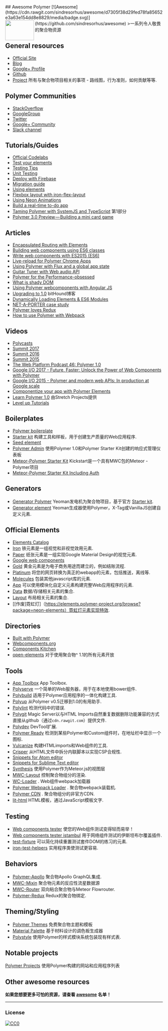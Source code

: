<div class="github-widget" data-repo="Granze/awesome-polymer"></div>
<script async src="https://pagead2.googlesyndication.com/pagead/js/adsbygoogle.js"></script><ins class="adsbygoogle" style="display:block" data-ad-client="ca-pub-6890694312814945" data-ad-slot="5473692530" data-ad-format="auto"  data-full-width-responsive="true"></ins>
## Awesome Polymer [![Awesome](https://cdn.rawgit.com/sindresorhus/awesome/d7305f38d29fed78fa85652e3a63e154dd8e8829/media/badge.svg)](https://github.com/sindresorhus/awesome)
<a href="https://www.polymer-project.org"><img src="https://www.polymer-project.org/images/logos/p-logo.png" align="left" height="64" width="92"></a>
&gt;一系列令人敬畏的聚合物资源

## General resources
* [Official Site](https://www.polymer-project.org)
* [Blog](https://blog.polymer-project.org/)
* [Google+ Profile](https://plus.google.com/+PolymerProject/)
* [Github](https://github.com/polymer)
* [Project](https://github.com/polymer/project) 所有与聚合物项目相关的事项 - 路线图，行为准则，如何贡献等等.

## Polymer Communities
* [StackOverflow](http://stackoverflow.com/questions/tagged/polymer)
* [GoogleGroup](https://groups.google.com/forum/#!forum/polymer-dev)
* [Twitter](https://twitter.com/polymer)
* [Google+ Community](https://plus.google.com/u/1/communities/115626364525706131031)
* [Slack channel](http://polymer-slack.herokuapp.com/)

## Tutorials/Guides
* [Official Codelabs](https://codelabs.developers.google.com/polymer-summit)
* [Test your elements](https://www.polymer-project.org/2.0/docs/tools/tests)
* [Testing Tips](https://medium.com/google-developer-experts/polymer-testing-tips-f217ba94a64)
* [Unit Testing](https://medium.com/@granze/polymer-unit-testing-d6a69910dc31)
* [Deploy with Firebase](https://www.polymer-project.org/2.0/start/toolbox/deploy)
* [Migration guide](https://www.polymer-project.org/1.0/docs/migration.html)
* [Using elements](https://elements.polymer-project.org/guides/using-elements)
* [Flexbox layout with iron-flex-layout](https://elements.polymer-project.org/guides/flex-layout)
* [Using Neon Animations](https://elements.polymer-project.org/guides/using-neon-animations)
* [Build a real-time to-do app](https://scotch.io/tutorials/build-a-real-time-polymer-to-do-app)
* [Taming Polymer with SystemJS and TypeScript](http://blog.charto.net/typescript/Taming-Polymer-with-SystemJS-and-TypeScript-part-1/) 第1部分
* [Polymer 3.0 Preview — Building a mini card game](https://medium.com/@jecelynyeen/polymer-3-0-preview-building-a-mini-card-game-ce8948265fd6)

## Articles
* [Encapsulated Routing with Elements](https://www.polymer-project.org/1.0/articles/routing.html)
* [Building web components using ES6 classes](https://www.polymer-project.org/1.0/articles/es6.html)
* [Write web components with ES2015 (ES6)](http://www.revillweb.com/tutorials/web-components-with-es2015-es6/)
* [Live-reload for Polymer Chrome Apps](http://codingwithgerwin.blogspot.it/2015/07/live-reload-for-polymer-chrome-apps.html)
* [Using Polymer with Flux and a global app state](http://paulusschoutsen.nl/blog/2015/07/using-polymer-with-flux-and-a-global-app-state/)
* [Guitar Tuner with Web audio API](https://aerotwist.com/blog/guitar-tuner/)
* [Polymer for the Performance-obsessed](https://aerotwist.com/blog/polymer-for-the-performance-obsessed/)
* [What is shady DOM](https://www.polymer-project.org/1.0/articles/shadydom.html)
* [Using Polymer webcomponents with Angular JS](http://jcrowther.io/2015/05/26/using-polymer-webcomponents-with-angular-js/)
* [Upgrading to 1.0](https://www.bithound.io/blog/post/upgrading-to-polymer-10) bitHound博客
* [Dynamically Loading Elements & ES6 Modules](http://addyosmani.github.io/webcomponent-samples/polymer/modules/)
* [NET-A-PORTER case study](https://developers.google.com/web/showcase/case-study/net-a-porter)
* [Polymer loves Redux](https://medium.com/collaborne-engineering/polymer-loves-redux-f89a863394d9#.7f4z92ppy)
* [How to use Polymer with Webpack](https://medium.com/dev-channel/how-to-use-polymer-with-webpack-b41812d78b15)

## Videos
* [Polycasts](https://www.youtube.com/playlist?list=PLOU2XLYxmsII5c3Mgw6fNYCzaWrsM3sMN)
* [Summit 2017](https://www.youtube.com/watch?v=TDpiyrcOO30&list=PLNYkxOF6rcIDP0PqVaJxqNWwIgvoEPzJi)
* [Summit 2016](https://www.youtube.com/watch?v=0iM0DZjYGqg&list=PLNYkxOF6rcICc687SxHQRuo9TVNOJelSZ)
* [Summit 2015](https://www.youtube.com/playlist?list=PLNYkxOF6rcICdISJclfQhj2S8QZGjXV8J)
* [The Web Platform Podcast 46: Polymer 1.0](https://www.youtube.com/watch?v=d9tNO3n0RlM)
* [Google I/O 2017 - Future, Faster: Unlock the Power of Web Components with Polymer](https://www.youtube.com/watch?v=cuoZenpQveQ)
* [Google I/O 2015 - Polymer and modern web APIs: In production at Google scale](https://www.youtube.com/watch?v=fD2As5RmM8Q)
* [Componentize your app with Polymer Elements](https://youtu.be/7WgEuNZCCHk)
* [Learn Polymer 1.0](https://www.youtube.com/playlist?list=PLPaj_o9gjMYll0sSb47TrzQCjIo5iqQZm) 由Stretch Projects提供
* [Level up Tutorials](https://www.youtube.com/playlist?list=PLLnpHn493BHGhoGAb2PRKzv4Zw3QoatK-)

## Boilerplates
* [Polymer boilerplate](https://github.com/webcomponents/polymer-boilerplate)
* [Starter kit](https://developers.google.com/web/tools/polymer-starter-kit/) 构建工具和样板，用于创建生产质量的Web应用程序.
* [Seed element](https://github.com/polymerlabs/seed-element)
* [Polymer Admin](https://github.com/akveo/polymer-admin) 使用Polymer 1.0和Polymer Starter Kit创建的响应式管理仪表板
* [Meteor-Polymer Starter Kit](https://github.com/aruntk/kickstart-meteor-polymer) Kickstart是一个具有MWC包的Meteor  -  Polymer项目
* [Meteor-Polymer Starter Kit Including Auth](https://github.com/aruntk/kickstart-meteor-polymer-with-auth)

## Generators
* [Generator Polymer](https://github.com/yeoman/generator-polymer) Yeoman发电机为聚合物项目，基于官方 [Starter kit](https://developers.google.com/web/tools/polymer-starter-kit/).
* [Generator element](https://www.npmjs.com/package/generator-element) Yeoman生成器使用Polymer，X-Tag或VanillaJS创建自定义元素.

## Official Elements
* [Elements Catalog](https://www.webcomponents.org/collection/Polymer/elements)
 * [Iron](https://www.webcomponents.org/collection/PolymerElements/iron-elements) 铁元素是一组视觉和非视觉效用元素.
 * [Paper](https://www.webcomponents.org/collection/PolymerElements/paper-elements) 纸张元素是一组实现Google Material Design的视觉元素.
 * [Google web components](https://www.webcomponents.org/collection/GoogleWebComponents/google-web-components)
 * [Gold](https://www.webcomponents.org/collection/PolymerElements/gold-elements) 黄金元素是为电子商务用途而建立的，例如结账流程.
 * [Platinum](https://www.webcomponents.org/collection/PolymerElements/platinum-elements) 将您的网页转换为真正的webapp的元素，包括推送，离线等.
 * [Molecules](https://www.webcomponents.org/collection/PolymerElements/molecules) 包装其他javascript库的元素.
 * [App](https://www.webcomponents.org/collection/PolymerElements/app-elements) 可以使用模块化自定义元素构建完整Web应用程序的元素.
 * [Data](https://www.webcomponents.org/collection/PolymerElements/data-elements) 数据/存储相关元素的集合.
 * [Layout](https://www.webcomponents.org/collection/PolymerElements/layout-elements) 布局相关元素的集合.
 * [[作废]霓虹灯]（https://elements.polymer-project.org/browse?package=neon-elements）霓虹灯元素实现特效.

## Directories
* [Built with Polymer](http://builtwithpolymer.org/)
* [Webcomponents.org](https://webcomponents.org/)
* [Components Kitchen](http://component.kitchen/)
* [open-elements](http://open-elements.org) 对于使用聚合物^ 1.1的所有元素开放

## Tools
* [App Toolbox](https://www.polymer-project.org/2.0/toolbox/) App Toolbox.
* [Polyserve](https://github.com/polymerlabs/polyserve) 一个简单的Web服务器，用于在本地使用bower组件.
* [Polybuild](https://github.com/PolymerLabs/polybuild) 适用于Polymer应用程序的一体化构建工具.
* [Polyup](https://github.com/PolymerLabs/polyup) 从Polymer v0.5迁移到1.0的有用助手.
* [Polylint](https://github.com/PolymerLabs/polylint) 检测代码中的错误.
* [Polygit](http://polygit.org/) Magic Server以与HTML Imports自然重复数据删除功能兼容的方式直接从github（通过```cdn.rawgit.com```）提供文件.
* [Polydev](https://github.com/PolymerLabs/polydev) DevTool扩展.
* [Polymer Ready](https://chrome.google.com/webstore/detail/polymer-ready/aaifiopbmiecbpladpjaoemohhfjcbdk) 检测到某些Polymer和Custom组件时，在地址栏中显示一个图标.
* [Vulcanize](https://github.com/Polymer/vulcanize) 构建HTMLimports和Web组件的工具.
* [Crisper](https://github.com/PolymerLabs/crisper) 从HTML文件中拆分内联脚本以实现CSP合规性.
* [Snippets for Atom editor](https://atom.io/packages/polymer-snippets)
* [Snippets for Sublime Text editor](https://packagecontrol.io/packages/Polymer%20%26%20Web%20Component%20Snippets)
* [Synthesis](https://github.com/meteorwebcomponents/synthesis) 使用Polymer作为Meteor.js的视图层
* [MWC-Layout](https://github.com/meteorwebcomponents/layout) 控制聚合物组分的渲染.
* [WC-Loader](https://github.com/aruntk/wc-loader) .  Web组件webpack加载器
* [Polymer Webpack Loader](https://github.com/webpack-contrib/polymer-webpack-loader) .  聚合物webpack装载机.
* [Polymer CDN](https://github.com/download/polymer-cdn) .  聚合物组分的非官方CDN.
* [lit-html](https://github.com/Polymer/lit-html) HTML模板，通过JavaScript模板文字.

## Testing
* [Web components tester](https://github.com/Polymer/web-component-tester) 使您的Web组件测试变得轻而易举！
* [Web components tester istambul](https://github.com/thedeeno/web-component-tester-istanbul) 用于网络组件测试的伊斯坦布尔覆盖插件.
* [test-fixture](https://github.com/PolymerElements/test-fixture) 可以简化持续重置测试套件DOM的练习的元素.
* [iron-test-helpers](https://github.com/PolymerElements/iron-test-helpers) 实用程序类使测试更容易.

## Behaviors
* [Polymer-Apollo](https://github.com/aruntk/polymer-apollo) 聚合物Apollo GraphQL集成.
* [MWC-Mixin](https://github.com/meteorwebcomponents/mixin) 聚合物元素的反应性流星数据源
* [MWC-Router](https://github.com/meteorwebcomponents/router) 双向粘合聚合物与Meteor Flowrouter.
* [Polymer-Redux](https://github.com/tur-nr/polymer-redux) Redux的聚合物绑定.

## Theming/Styling
* [Polymer Themes](https://polymerthemes.com/) 免费聚合物主题和模板
* [Material Palette](https://www.materialpalette.com/) 基于材料设计的调色板生成器
* [Polystyle](https://poly-style.appspot.com/demo/) 使用Polymer的样式模块系统包装现有样式表.

## Notable projects
[Polymer Projects](https://github.com/abdonrd/PolymerProjects) 使用Polymer构建的网站和应用程序列表


## Other awesome resources
**如果您想要更多可怕的资源，请查看 [awesome](https://github.com/sindresorhus/awesome) 名单！**

---

### License

[![CC0](http://i.creativecommons.org/p/zero/1.0/88x31.png)](http://creativecommons.org/publicdomain/zero/1.0/)
